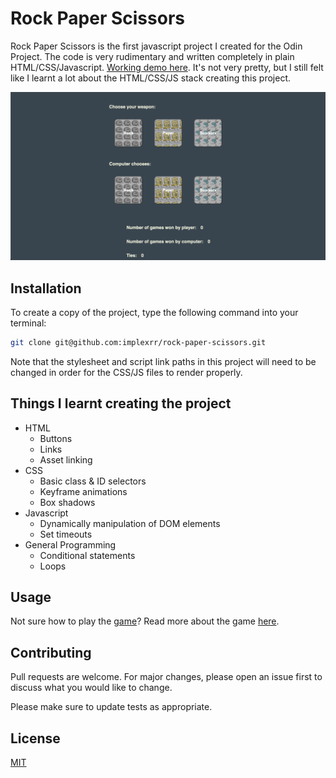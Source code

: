 # Rock Paper Scissors

Rock Paper Scissors is the first javascript project I created for the Odin Project. The code is very rudimentary and written completely in plain HTML/CSS/Javascript. [Working demo here](https://implexrr.github.io/rock-paper-scissors/). It's not very pretty, but I still felt like I learnt a lot about the HTML/CSS/JS stack creating this project.

![](./rps-demo.png)

## Installation

To create a copy of the project, type the following command into your terminal:

```bash
git clone git@github.com:implexrr/rock-paper-scissors.git
```

Note that the stylesheet and script link paths in this project will need to be changed in order for the CSS/JS files to render properly.

## Things I learnt creating the project

- HTML
  - Buttons
  - Links
  - Asset linking
- CSS
  - Basic class & ID selectors
  - Keyframe animations
  - Box shadows
- Javascript
  - Dynamically manipulation of DOM elements
  - Set timeouts
- General Programming
  - Conditional statements
  - Loops
## Usage

Not sure how to play the [game](https://implexrr.github.io/rock-paper-scissors/)? Read more about the game [here](https://en.wikipedia.org/wiki/Rock_paper_scissors).

## Contributing

Pull requests are welcome. For major changes, please open an issue first
to discuss what you would like to change.

Please make sure to update tests as appropriate.

## License

[MIT](https://choosealicense.com/licenses/mit/)
